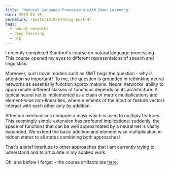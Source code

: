 ```yaml
---
title: 'Natural Language Processing with Deep Learning'
date: 2019-04-15
permalink: /posts/2019/04/blog-post-4/
tags:
  - neural networks
  - deep learning
  - nlp
---
```



I recently completed Stanford's course on natural language processing. This course opened my eyes to different representaions of speech and linguistics. 

Moreover, such novel models such as NMT begs the question - why is attention so important? To me, the question is grounded in rethinking neural networks as essentially function approximations. Neural networks' ability to approximate different classes of functions depends on its architecture. A typical neural net is implemented as a chain of matrix multiplications and element-wise non-linearities, where elements of the input or feature vectors interact with each other only by addition.

Attention mechanisms compute a mask which is used to multiply features. This seemingly simple extension has profound implications: suddenly, the space of functions that can be well approximated by a neural net is vastly expanded. We extend the basic addition and element wise multiplication in hidden states to all states combining both approaches!

That's a brief interlude to other approaches that I am currently trying to udnerstand and to articulate in my applied work.

Oh, and before I forget - the course artifacts are [here](https://github.com/ahlusar1989/StandfordCSC224n).